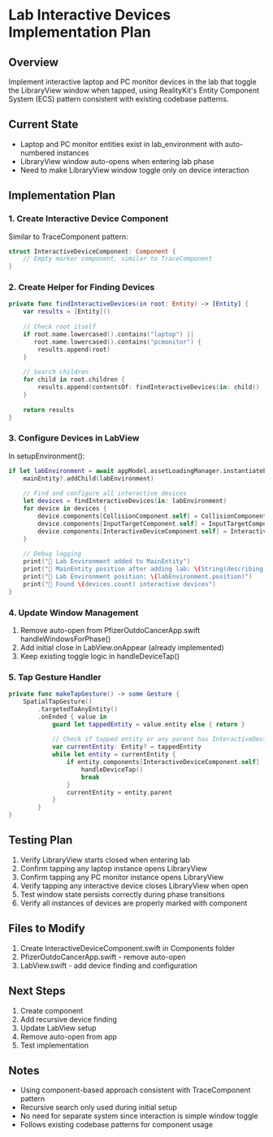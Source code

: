 # Lab Interactive Devices Implementation Plan

## Overview
Implement interactive laptop and PC monitor devices in the lab that toggle the LibraryView window when tapped, using RealityKit's Entity Component System (ECS) pattern consistent with existing codebase patterns.

## Current State
- Laptop and PC monitor entities exist in lab_environment with auto-numbered instances
- LibraryView window auto-opens when entering lab phase
- Need to make LibraryView window toggle only on device interaction

## Implementation Plan

### 1. Create Interactive Device Component
Similar to TraceComponent pattern:
```swift
struct InteractiveDeviceComponent: Component {
    // Empty marker component, similar to TraceComponent
}
```

### 2. Create Helper for Finding Devices
```swift
private func findInteractiveDevices(in root: Entity) -> [Entity] {
    var results = [Entity]()
    
    // Check root itself
    if root.name.lowercased().contains("laptop") || 
       root.name.lowercased().contains("pcmonitor") {
        results.append(root)
    }
    
    // Search children
    for child in root.children {
        results.append(contentsOf: findInteractiveDevices(in: child))
    }
    
    return results
}
```

### 3. Configure Devices in LabView
In setupEnvironment():
```swift
if let labEnvironment = await appModel.assetLoadingManager.instantiateEntity("lab_environment") {
    mainEntity?.addChild(labEnvironment)
    
    // Find and configure all interactive devices
    let devices = findInteractiveDevices(in: labEnvironment)
    for device in devices {
        device.components[CollisionComponent.self] = CollisionComponent()
        device.components[InputTargetComponent.self] = InputTargetComponent()
        device.components[InteractiveDeviceComponent.self] = InteractiveDeviceComponent()
    }
    
    // Debug logging
    print("🏢 Lab Environment added to MainEntity")
    print("📍 MainEntity position after adding lab: \(String(describing: mainEntity?.position))")
    print("📍 Lab Environment position: \(labEnvironment.position)")
    print("🎯 Found \(devices.count) interactive devices")
}
```

### 4. Update Window Management
1. Remove auto-open from PfizerOutdoCancerApp.swift handleWindowsForPhase()
2. Add initial close in LabView.onAppear (already implemented)
3. Keep existing toggle logic in handleDeviceTap()

### 5. Tap Gesture Handler
```swift
private func makeTapGesture() -> some Gesture {
    SpatialTapGesture()
        .targetedToAnyEntity()
        .onEnded { value in
            guard let tappedEntity = value.entity else { return }
            
            // Check if tapped entity or any parent has InteractiveDeviceComponent
            var currentEntity: Entity? = tappedEntity
            while let entity = currentEntity {
                if entity.components[InteractiveDeviceComponent.self] != nil {
                    handleDeviceTap()
                    break
                }
                currentEntity = entity.parent
            }
        }
}
```

## Testing Plan
1. Verify LibraryView starts closed when entering lab
2. Confirm tapping any laptop instance opens LibraryView
3. Confirm tapping any PC monitor instance opens LibraryView
4. Verify tapping any interactive device closes LibraryView when open
5. Test window state persists correctly during phase transitions
6. Verify all instances of devices are properly marked with component

## Files to Modify
1. Create InteractiveDeviceComponent.swift in Components folder
2. PfizerOutdoCancerApp.swift - remove auto-open
3. LabView.swift - add device finding and configuration

## Next Steps
1. Create component
2. Add recursive device finding
3. Update LabView setup
4. Remove auto-open from app
5. Test implementation

## Notes
- Using component-based approach consistent with TraceComponent pattern
- Recursive search only used during initial setup
- No need for separate system since interaction is simple window toggle
- Follows existing codebase patterns for component usage 